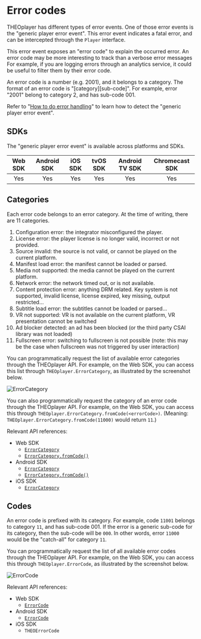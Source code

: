 # Error codes

THEOplayer has different types of error events.
One of those error events is the "generic player error event".
This error event indicates a fatal error, and can be intercepted through the `Player` interface.

This error event exposes an "error code" to explain the occurred error.
An error code may be more interesting to track than a verbose error messages
For example, if you are logging errors through an analytics service,
it could be useful to filter them by their error code.

An error code is a number (e.g. 2001), and it belongs to a category.
The format of an error code is "[category][sub-code]".
For example, error "2001" belong to category 2, and has sub-code 001.

Refer to "[How to do error handling](01-how-to-do-error-handling.md)" to learn how to detect the "generic player error event".

## SDKs

The "generic player error event" is available across platforms and SDKs.

| Web SDK | Android SDK | iOS SDK | tvOS SDK | Android TV SDK | Chromecast SDK |
| :-----: | :---------: | :-----: | :------: | :------------: | :------------: |
|   Yes   |     Yes     |   Yes   |   Yes    |      Yes       |      Yes       |

## Categories

Each error code belongs to an error category. At the time of writing, there are 11 categories.

1. Configuration error: the integrator misconfigured the player.
2. License error: the player license is no longer valid, incorrect or not provided.
3. Source invalid: the source is not valid, or cannot be played on the current platform.
4. Manifest load error: the manifest cannot be loaded or parsed.
5. Media not supported: the media cannot be played on the current platform.
6. Network error: the network timed out, or is not available.
7. Content protection error: anything DRM related. Key system is not supported, invalid license, license expired, key missing, output restricted...
8. Subtitle load error: the subtitles cannot be loaded or parsed...
9. VR not supported: VR is not available on the current platform, VR presentation cannot be switched
10. Ad blocker detected: an ad has been blocked (or the third party CSAI library was not loaded)
11. Fullscreen error: switching to fullscreen is not possible (note: this may be the case when fullscreen was not triggered by user interaction)

You can programmatically request the list of available error categories through the THEOplayer API.
For example, on the Web SDK, you can access this list through `THEOplayer.ErrorCategory`,
as illustrated by the screenshot below.

![ErrorCategory](../../../assets/img/error-code-ErrorCategory.png 'ErrorCategory')

You can also programmatically request the category of an error code through the THEOplayer API.
For example, on the Web SDK, you can access this through `THEOplayer.ErrorCategory.fromCode(<errorCode>)`.
(Meaning: `THEOplayer.ErrorCategory.fromCode(11000)` would return `11`.)

Relevant API references:

- Web SDK
  - [`ErrorCategory`](pathname:///theoplayer/v9/api-reference/web/enums/ErrorCategory.html)
  - [`ErrorCategory.fromCode()`](pathname:///theoplayer/v9/api-reference/web/functions/ErrorCategory-1.fromCode.html)
- Android SDK
  - [`ErrorCategory`](pathname:///theoplayer/v9/api-reference/android/com/theoplayer/android/api/error/ErrorCategory.html)
  - [`ErrorCategory.fromCode()`](<pathname:///theoplayer/v9/api-reference/android/com/theoplayer/android/api/error/ErrorCategory.html#fromCode(ErrorCode)>)
- iOS SDK
  - [`ErrorCategory`](pathname:///theoplayer/v9/api-reference/ios/Enums/ErrorCategory.html)

## Codes

An error code is prefixed with its category. For example, code `11001` belongs to category `11`, and has sub-code 001.
If the error is a generic sub-code for its category, then the sub-code will be `000`.
In other words, error `11000` would be the "catch-all" for category `11`.

You can programmatically request the list of all available error codes through the THEOplayer API.
For example, on the Web SDK, you can access this through `THEOplayer.ErrorCode`,
as illustrated by the screenshot below.

![ErrorCode](../../../assets/img/error-code-ErrorCode.png 'ErrorCode')

Relevant API references:

- Web SDK
  - [`ErrorCode`](pathname:///theoplayer/v9/api-reference/web/enums/ErrorCode.html)
- Android SDK
  - [`ErrorCode`](pathname:///theoplayer/v9/api-reference/android/com/theoplayer/android/api/error/ErrorCode.html)
- iOS SDK
  - `THEOErrorCode`
